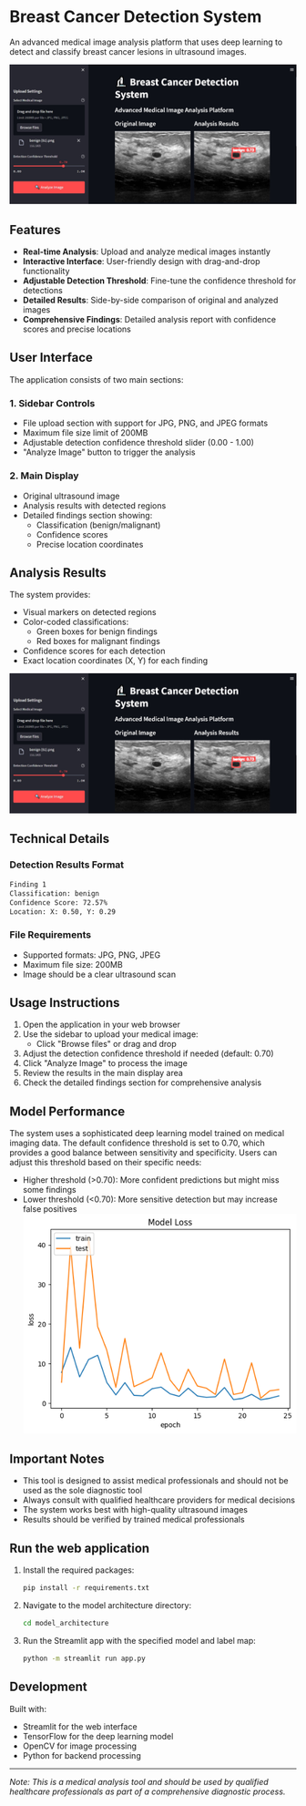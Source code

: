 # Breast Cancer Detection System

An advanced medical image analysis platform that uses deep learning to detect and classify breast cancer lesions in ultrasound images.

![Breast Cancer Detection System Interface](images/Screenshot1.jpg)

## Features

- **Real-time Analysis**: Upload and analyze medical images instantly
- **Interactive Interface**: User-friendly design with drag-and-drop functionality
- **Adjustable Detection Threshold**: Fine-tune the confidence threshold for detections
- **Detailed Results**: Side-by-side comparison of original and analyzed images
- **Comprehensive Findings**: Detailed analysis report with confidence scores and precise locations

## User Interface

The application consists of two main sections:

### 1. Sidebar Controls
- File upload section with support for JPG, PNG, and JPEG formats
- Maximum file size limit of 200MB
- Adjustable detection confidence threshold slider (0.00 - 1.00)
- "Analyze Image" button to trigger the analysis

### 2. Main Display
- Original ultrasound image
- Analysis results with detected regions
- Detailed findings section showing:
  - Classification (benign/malignant)
  - Confidence scores
  - Precise location coordinates

## Analysis Results

The system provides:
- Visual markers on detected regions
- Color-coded classifications:
  - Green boxes for benign findings
  - Red boxes for malignant findings
- Confidence scores for each detection
- Exact location coordinates (X, Y) for each finding

![Detailed Findings Interface](images/Screenshot1.jpg)

## Technical Details

### Detection Results Format
```
Finding 1
Classification: benign
Confidence Score: 72.57%
Location: X: 0.50, Y: 0.29
```

### File Requirements
- Supported formats: JPG, PNG, JPEG
- Maximum file size: 200MB
- Image should be a clear ultrasound scan

## Usage Instructions

1. Open the application in your web browser
2. Use the sidebar to upload your medical image:
   - Click "Browse files" or drag and drop
3. Adjust the detection confidence threshold if needed (default: 0.70)
4. Click "Analyze Image" to process the image
5. Review the results in the main display area
6. Check the detailed findings section for comprehensive analysis

## Model Performance

The system uses a sophisticated deep learning model trained on medical imaging data. The default confidence threshold is set to 0.70, which provides a good balance between sensitivity and specificity. Users can adjust this threshold based on their specific needs:
- Higher threshold (>0.70): More confident predictions but might miss some findings
- Lower threshold (<0.70): More sensitive detection but may increase false positives
![Model performance](model.png)

## Important Notes

- This tool is designed to assist medical professionals and should not be used as the sole diagnostic tool
- Always consult with qualified healthcare providers for medical decisions
- The system works best with high-quality ultrasound images
- Results should be verified by trained medical professionals

## Run the web application

1. Install the required packages:
    ```bash
    pip install -r requirements.txt
    ```

2. Navigate to the model architecture directory:
    ```bash
    cd model_architecture
    ```

3. Run the Streamlit app with the specified model and label map:
    ```bash
    python -m streamlit run app.py
    ```


## Development

Built with:
- Streamlit for the web interface
- TensorFlow for the deep learning model
- OpenCV for image processing
- Python for backend processing


---

*Note: This is a medical analysis tool and should be used by qualified healthcare professionals as part of a comprehensive diagnostic process.*
